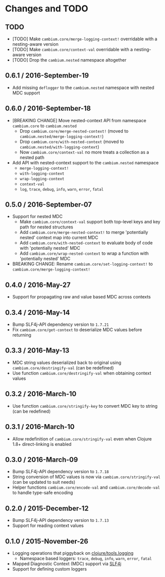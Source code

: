 # Changes and TODO


## TODO

* [TODO] Make `cambium.core/merge-logging-context!` overridable with a nesting-aware version
* [TODO] Make `cambium.core/context-val` overridable with a nesting-aware version
* [TODO] Drop the `cambium.nested` namespace altogether


## 0.6.1 / 2016-September-19

* Add missing `deflogger` to the `cambium.nested` namespace with nested MDC support


## 0.6.0 / 2016-September-18

* [BREAKING CHANGE] Move nested-context API from namespace `cambium.core` to `cambium.nested`
  * Drop `cambium.core/merge-nested-context!` (moved to `cambium.nested/merge-logging-context!`)
  * Drop `cambium.core/with-nested-context` (moved to `cambium.nested/with-logging-context`)
  * Now `cambium.core/context-val` no more treats a collection as a nested path
* Add API with nested-context support to the `cambium.nested` namespace
  * `merge-logging-context!`
  * `with-logging-context`
  * `wrap-logging-context`
  * `context-val`
  * `log`, `trace`, `debug`, `info`, `warn`, `error`, `fatal`


## 0.5.0 / 2016-September-07

* Support for nested MDC
  * Make `cambium.core/context-val` support both top-level keys and key path for nested structures
  * Add `cambium.core/merge-nested-context!` to merge 'potentially nested' context map into current MDC
  * Add `cambium.core/with-nested-context` to evaluate body of code with 'potentially nested' MDC
  * Add `cambium.core/wrap-nested-context` to wrap a function with 'potentially nested' MDC
* BREAKING CHANGE: Rename `cambium.core/set-logging-context!` to `cambium.core/merge-logging-context!`


## 0.4.0 / 2016-May-27

* Support for propagating raw and value based MDC across contexts


## 0.3.4 / 2016-May-14

* Bump SLF4j-API dependency version to `1.7.21`
* Fix `cambium.core/get-context` to deserialize MDC values before returning


## 0.3.3 / 2016-May-13

* MDC string values deserialized back to original using `cambium.core/destringify-val` (can be redefined) 
* Use function `cambium.core/destringify-val` when obtaining context values


## 0.3.2 / 2016-March-10

* Use function `cambium.core/stringify-key` to convert MDC key to string (can be redefined)


## 0.3.1 / 2016-March-10

* Allow redefinition of `cambium.core/stringify-val` even when Clojure 1.8+ direct-linking is enabled


## 0.3.0 / 2016-March-09

* Bump SLF4j-API dependency version to `1.7.18`
* String conversion of MDC values is now via `cambium.core/stringify-val` (can be updated to suit needs)
* Helper functions `cambium.core/encode-val` and `cambium.core/decode-val` to handle type-safe encoding


## 0.2.0 / 2015-December-12

* Bump SLF4j-API dependency version to `1.7.13`
* Support for reading context values


## 0.1.0 / 2015-November-26

* Logging operations that piggyback on [clojure/tools.logging](https://github.com/clojure/tools.logging)
  * Namespace based loggers: `trace`, `debug`, `info`, `warn`, `error`, `fatal`
* Mapped Diagnostic Context (MDC) support via [SLF4j](http://www.slf4j.org/)
* Support for defining custom loggers
